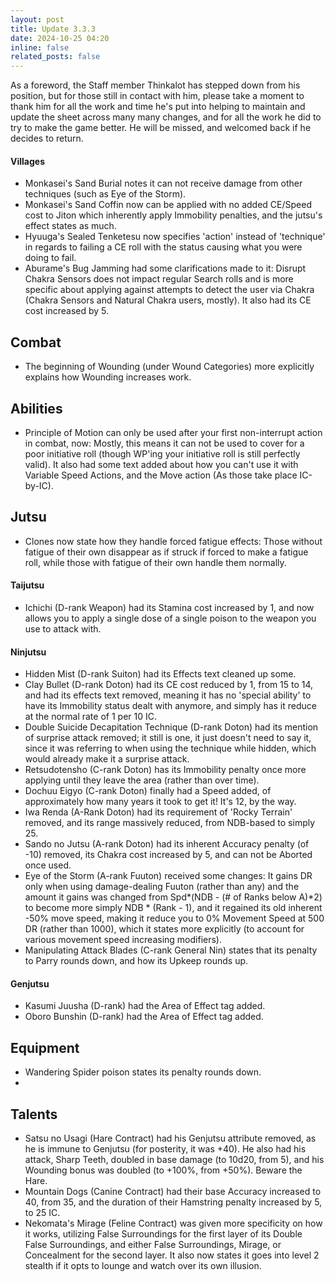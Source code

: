 ```yaml
---
layout: post
title: Update 3.3.3
date: 2024-10-25 04:20
inline: false
related_posts: false
---
```


As a foreword, the Staff member Thinkalot has stepped down from his position, but for those still in contact with him, please take a moment to thank him for all the work and time he's put into helping to maintain and update the sheet across many many changes, and for all the work he did to try to make the game better.  He will be missed, and welcomed back if he decides to return.

#### Villages
 - Monkasei's Sand Burial notes it can not receive damage from other techniques (such as Eye of the Storm).
 - Monkasei's Sand Coffin now can be applied with no added CE/Speed cost to Jiton which inherently apply Immobility penalties, and the jutsu's effect states as much.
 - Hyuuga's Sealed Tenketesu now specifies 'action' instead of 'technique' in regards to failing a CE roll with the status causing what you were doing to fail.
 - Aburame's Bug Jamming had some clarifications made to it: Disrupt Chakra Sensors does not impact regular Search rolls and is more specific about applying against attempts to detect the user via Chakra (Chakra Sensors and Natural Chakra users, mostly). It also had its CE cost increased by 5.

## Combat
 - The beginning of Wounding (under Wound Categories) more explicitly explains how Wounding increases work.

## Abilities
 - Principle of Motion can only be used after your first non-interrupt action in combat, now: Mostly, this means it can not be used to cover for a poor initiative roll (though WP'ing your initiative roll is still perfectly valid).  It also had some text added about how you can't use it with Variable Speed Actions, and the Move action (As those take place IC-by-IC).

## Jutsu
 - Clones now state how they handle forced fatigue effects: Those without fatigue of their own disappear as if struck if forced to make a fatigue roll, while those with fatigue of their own handle them normally.

#### Taijutsu
 - Ichichi (D-rank Weapon) had its Stamina cost increased by 1, and now allows you to apply a single dose of a single poison to the weapon you use to attack with.

#### Ninjutsu 
 - Hidden Mist (D-rank Suiton) had its Effects text cleaned up some.
 - Clay Bullet (D-rank Doton) had its CE cost reduced by 1, from 15 to 14, and had its effects text removed, meaning it has no 'special ability' to have its Immobility status dealt with anymore, and simply has it reduce at the normal rate of 1 per 10 IC.
 - Double Suicide Decapitation Technique (D-rank Doton) had its mention of surprise attack removed; it still is one, it just doesn't need to say it, since it was referring to when using the technique while hidden, which would already make it a surprise attack.
 - Retsudotensho (C-rank Doton) has its Immobility penalty once more applying until they leave the area (rather than over time).
 - Dochuu Eigyo (C-rank Doton) finally had a Speed added, of approximately how many years it took to get it!  It's 12, by the way.
 - Iwa Renda (A-Rank Doton) had its requirement of 'Rocky Terrain' removed, and its range massively reduced, from NDB-based to simply 25.
 - Sando no Jutsu (A-rank Doton) had its inherent Accuracy penalty (of -10) removed, its Chakra cost increased by 5, and can not be Aborted once used. 
 - Eye of the Storm (A-rank Fuuton) received some changes: It gains DR only when using damage-dealing Fuuton (rather than any) and the amount it gains was changed from Spd*(NDB - (# of Ranks below A)*2) to become more simply NDB * (Rank - 1), and it regained its old inherent -50% move speed, making it reduce you to 0% Movement Speed at 500 DR (rather than 1000), which it states more explicitly (to account for various movement speed increasing modifiers).
 - Manipulating Attack Blades (C-rank General Nin) states that its penalty to Parry rounds down, and how its Upkeep rounds up.

#### Genjutsu
 - Kasumi Juusha (D-rank) had the Area of Effect tag added.
 - Oboro Bunshin (D-rank) had the Area of Effect tag added.

## Equipment
 - Wandering Spider poison states its penalty rounds down.
 - 

## Talents
 - Satsu no Usagi (Hare Contract) had his Genjutsu attribute removed, as he is immune to Genjutsu (for posterity, it was +40). He also had his attack, Sharp Teeth, doubled in base damage (to 10d20, from 5), and his Wounding bonus was doubled (to +100%, from +50%).  Beware the Hare.
 - Mountain Dogs (Canine Contract) had their base Accuracy increased to 40, from 35, and the duration of their Hamstring penalty increased by 5, to 25 IC.
 - Nekomata's Mirage (Feline Contract) was given more specificity on how it works, utilizing False Surroundings for the first layer of its Double False Surroundings, and either False Surroundings, Mirage, or Concealment for the second layer.  It also now states it goes into level 2 stealth if it opts to lounge and watch over its own illusion.
